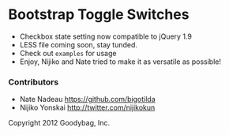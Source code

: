 Bootstrap Toggle Switches
=========================

* Checkbox state setting now compatible to jQuery 1.9
* LESS file coming soon, stay tunded.
* Check out `examples` for usage
* Enjoy, Nijiko and Nate tried to make it as versatile as possible!

### Contributors

* Nate Nadeau <https://github.com/bigotilda>
* Nijiko Yonskai <http://twitter.com/nijikokun>


Copyright 2012 Goodybag, Inc.
